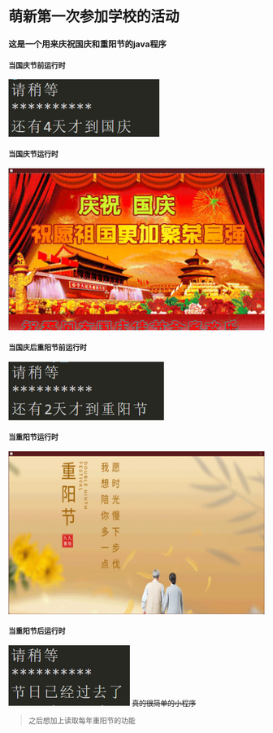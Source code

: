 # 萌新第一次参加学校的活动

### 这是一个用来庆祝国庆和重阳节的java程序

#### 当国庆节前运行时
![这是国庆前运行截图](assets/1.png "这是国庆前运行截图")
#### 当国庆节运行时
![这是国庆运行截图](assets/2.png "这是国庆运行截图")
#### 当国庆后重阳节前运行时
![这是国庆后重阳节前运行时截图](assets/3.png "这是国庆后重阳节前运行时截图")
#### 当重阳节运行时
![这是重阳运行截图](assets/4.png "这是重阳运行截图")
#### 当重阳节后运行时
![这是重阳节后运行截图](assets/5.png "这是重阳节后运行截图")
~~真的很简单的小程序~~


>之后想加上读取每年重阳节的功能